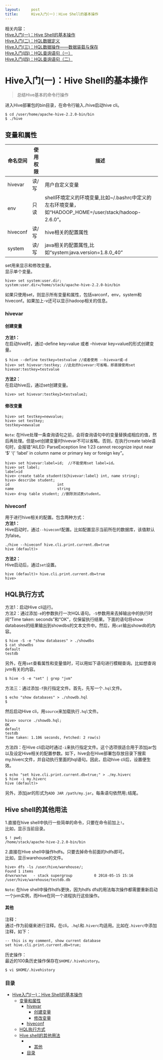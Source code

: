 ```yaml
---
layout:     post
title:      Hive入门(一)：Hive Shell的基本操作
---
```

<div id="article_content" class="article_content clearfix csdn-tracking-statistics" data-pid="blog" data-mod="popu_307" data-dsm="post">
								            <div id="content_views" class="markdown_views prism-atom-one-dark">
							<!-- flowchart 箭头图标 勿删 -->
							<svg xmlns="http://www.w3.org/2000/svg" style="display: none;"><path stroke-linecap="round" d="M5,0 0,2.5 5,5z" id="raphael-marker-block" style="-webkit-tap-highlight-color: rgba(0, 0, 0, 0);"></path></svg>
							<p>相关内容： <br>
<a href="https://blog.csdn.net/m0_37324825/article/details/80324682" rel="nofollow">Hive入门(一)：Hive Shell的基本操作</a> <br>
<a href="https://blog.csdn.net/m0_37324825/article/details/80337693" rel="nofollow">Hive入门(二)：HQL数据定义</a> <br>
<a href="https://blog.csdn.net/m0_37324825/article/details/80404821" rel="nofollow">Hive入门(三)：HQL数据操作——数据装载与保存</a> <br>
<a href="https://blog.csdn.net/m0_37324825/article/details/80485002" rel="nofollow">Hive入门(四)：HQL查询语句（一）</a> <br>
<a href="https://blog.csdn.net/m0_37324825/article/details/80489872" rel="nofollow">Hive入门(四)：HQL查询语句（二）</a></p>

<h1 id="hive入门一hive-shell的基本操作">Hive入门(一)：Hive Shell的基本操作</h1>

<blockquote>
  <p>总结Hive基本的命令行操作</p>
</blockquote>

<p>进入Hive部署包的bin目录，在命令行输入./hive启动hive cli。</p>



<pre class="prettyprint"><code class="language-shell hljs ruby"><span class="hljs-variable">$ </span>cd /user/home/apache-hive-<span class="hljs-number">2.2</span>.<span class="hljs-number">0</span>-bin/bin
<span class="hljs-variable">$ </span>./hive</code></pre>



<h2 id="变量和属性">变量和属性</h2>

<table>
<thead>
<tr>
  <th>命名空间</th>
  <th>使用权限</th>
  <th>描述</th>
</tr>
</thead>
<tbody><tr>
  <td>hivevar</td>
  <td>读/写</td>
  <td>用户自定义变量</td>
</tr>
<tr>
  <td>env</td>
  <td>只读</td>
  <td>shell环境定义的环境变量,比如~/.bashrc中定义的左右环境变量，如“HADOOP_HOME=/user/stack/hadoop-2.6.0”。</td>
</tr>
<tr>
  <td>hiveconf</td>
  <td>读/写</td>
  <td>hive相关的配置属性</td>
</tr>
<tr>
  <td>system</td>
  <td>读/写</td>
  <td>java相关的配置属性,比如“system:java.version=1.8.0_40”</td>
</tr>
</tbody></table>


<p>set用来显示和修改变量。 <br>
显示单个变量。</p>



<pre class="prettyprint"><code class="language-shell hljs avrasm">hive&gt; <span class="hljs-keyword">set</span> system:user<span class="hljs-preprocessor">.dir</span><span class="hljs-comment">;</span>
<span class="hljs-label">system:</span>user<span class="hljs-preprocessor">.dir</span>=/home/stack/apache-hive-<span class="hljs-number">2.2</span><span class="hljs-number">.0</span>-bin/bin</code></pre>

<p>如果只使用set，则显示所有变量和属性，包括varconf，env，system和hiveconf。如果加上-v还可以显示hadoop相关的信息。</p>



<h3 id="hivevar">hivevar</h3>



<h4 id="创建变量">创建变量</h4>

<p><strong>方法1：</strong> <br>
在启动hive时，通过–define key=value 或者 –hivevar key=value的形式创建变量。</p>



<pre class="prettyprint"><code class="language-shell hljs bash">$ hive --define testkey=testvalue //或者使用 --hivevar或<span class="hljs-operator">-d</span>
hive&gt; <span class="hljs-keyword">set</span> hivevar:testkey; //此处的hivevar:可省略，即直接使用<span class="hljs-keyword">set</span> 
hivevar:testkey=testvalue</code></pre>

<p><strong>方法2：</strong> <br>
在启动hive后，通过set创建变量。</p>



<pre class="prettyprint"><code class="language-shell hljs bash">hive&gt; <span class="hljs-keyword">set</span> hivevar:testkey2=testvalue2;</code></pre>



<h4 id="修改变量">修改变量</h4>



<pre class="prettyprint"><code class="language-shell hljs bash">hive&gt; <span class="hljs-keyword">set</span> testkey=newvalue;
hive&gt; <span class="hljs-keyword">set</span> testkey;
testkey=newvalue</code></pre>

<p><code>Note</code>: 在Hive处理一条查询语句之前，会将查询语句中的变量替换成相应的值，然后再处理。但是set创建变量时hivevar不可以省略。否则，在执行create table语句时，会报错“AILED: ParseException line 1:23 cannot recognize input near ‘$’ ‘{’ ‘label’ in column name or primary key or foreign key”。</p>



<pre class="prettyprint"><code class="language-shell hljs delphi">hive&gt; <span class="hljs-keyword">set</span> hivevar:<span class="hljs-keyword">label</span>=id;  <span class="hljs-comment">//不能使用set label=id。</span>
hive&gt; <span class="hljs-keyword">set</span> <span class="hljs-keyword">label</span>;
<span class="hljs-keyword">label</span>=id
hive&gt; create table student($<span class="hljs-comment">{hivevar:label}</span> int, name <span class="hljs-keyword">string</span>);
hive&gt; describe student;
id                      int                                         
name                    <span class="hljs-keyword">string</span>
hive&gt; drop table student; <span class="hljs-comment">//删除测试表student。</span></code></pre>



<h3 id="hiveconf">hiveconf</h3>

<p>用于进行hive相关的配置。包含两种方式： <br>
<strong>方法1：</strong> <br>
Hive启动时，通过<code>--hiveconf</code>配置。比如配置显示当前所在的数据库，该值默认为false。</p>



<pre class="prettyprint"><code class="language-shell hljs avrasm">./hive --hiveconf hive<span class="hljs-preprocessor">.cli</span><span class="hljs-preprocessor">.print</span><span class="hljs-preprocessor">.current</span><span class="hljs-preprocessor">.db</span>=true
hive (default)&gt;</code></pre>

<p><strong>方法2：</strong> <br>
Hive启动后，通过<code>set</code>设置。</p>



<pre class="prettyprint"><code class="language-shell hljs avrasm">hive (default)&gt; hive<span class="hljs-preprocessor">.cli</span><span class="hljs-preprocessor">.print</span><span class="hljs-preprocessor">.current</span><span class="hljs-preprocessor">.db</span>=true
hive&gt;</code></pre>



<h2 id="hql执行方式">HQL执行方式</h2>

<p>方法1：启动Hive cli运行。 <br>
方法2：通过添加<code>-e</code>的参数执行一次HQL语句。<code>-S</code>参数用来去掉输出中的执行时间“Time taken:   seconds”和“OK”，仅保留执行结果。下面的语句将show databases的结果输出到showdbs的文本文件中。然后，用<code>cat</code>输出showdb的内容。</p>



<pre class="prettyprint"><code class="language-shell hljs ruby"><span class="hljs-variable">$ </span>hive -<span class="hljs-constant">S</span> -e <span class="hljs-string">"show databases"</span> &gt; ./showdbs
<span class="hljs-variable">$ </span>cat showdbs 
default
testdb</code></pre>

<p>另外，在用<code>set</code>查看属性和变量值时，可以用如下语句进行模糊查询。比如想查询jvm有关的内容。</p>



<pre class="prettyprint"><code class="language-shell hljs lasso">$ hive <span class="hljs-attribute">-S</span> <span class="hljs-attribute">-e</span> <span class="hljs-string">"set"</span> <span class="hljs-subst">|</span> grep <span class="hljs-string">"jvm"</span></code></pre>

<p>方法三：通过添加<code>-f</code>执行指定文件。首先，先写一个<code>.hql</code>文件。</p>



<pre class="prettyprint"><code class="language-shell hljs ruby"><span class="hljs-variable">$ </span>echo <span class="hljs-string">"show databases"</span> &gt; ./showdb.hql
<span class="hljs-variable">$ </span></code></pre>

<p>然后启动Hive cli，用<code>source</code>来加载执行<code>.hql</code>文件。</p>



<pre class="prettyprint"><code class="language-shell hljs haskell"><span class="hljs-title">hive</span>&gt; source ./showdb.hql;
<span class="hljs-type">OK</span>
<span class="hljs-default"><span class="hljs-keyword">default</span></span>
<span class="hljs-title">testdb</span>
<span class="hljs-type">Time</span> taken: <span class="hljs-number">1.106</span> seconds, <span class="hljs-type">Fetched</span>: <span class="hljs-number">2</span> row(s)</code></pre>

<p>方法四：在Hive cli启动时通过<code>-i</code>来执行指定文件。这个选项很适合用于添加jar包以及设定Hive相关的配置参数。如下，hive会在Hive部署包存放目录下搜索my.hiverc文件，并自动执行里面的hql语句。因此，启动hive cli后，设置便生效。</p>



<pre class="prettyprint"><code class="language-shell hljs ruby"><span class="hljs-variable">$ </span>echo <span class="hljs-string">"set hive.cli.print.current.db=true;"</span> &gt; ./my.hiverc
<span class="hljs-variable">$ </span>hive -i my.hiverc
hive (default)&gt;</code></pre>

<p>另外，添加jar的形式为<code>ADD JAR /path/my.jar</code>。每条语句依然用<code>;</code>结尾。</p>



<h2 id="hive-shell的其他用法">Hive shell的其他用法</h2>

<p>1.直接在hive shell中执行一些简单的命令，只要在命令前加上<code>!</code>。 <br>
比如，显示当前目录。</p>



<pre class="prettyprint"><code class="language-shell hljs ruby"><span class="hljs-variable">$ </span>! pwd;
<span class="hljs-regexp">/home/stack</span><span class="hljs-regexp">/apache-hive-2.2.0-bin/bin</span></code></pre>

<p>2.直接在Hive shell中操作hdfs。只要去掉命令前面的hdfs即可。 <br>
比如，显示warehouse的文件。</p>



<pre class="prettyprint"><code class="language-shell hljs lasso">hive<span class="hljs-subst">&gt;</span> dfs <span class="hljs-attribute">-ls</span> /user/hive/warehouse<span class="hljs-subst">/</span>;
Found <span class="hljs-number">1</span> items
drwxrwxrwx   <span class="hljs-subst">-</span> <span class="hljs-built_in">stack</span> supergroup          <span class="hljs-number">0</span> <span class="hljs-number">2018</span><span class="hljs-subst">-</span><span class="hljs-number">05</span><span class="hljs-subst">-</span><span class="hljs-number">15</span> <span class="hljs-number">15</span>:<span class="hljs-number">16</span> /user/hive/warehouse/testdb<span class="hljs-built_in">.</span>db</code></pre>

<p><code>Note</code>: 在hive shell中操作hdfs更快，因为hdfs dfs的用法每次操作都需要重新启动一个jvm实例，而Hive在同一个进程执行这些操作。</p>



<h4 id="其他">其他</h4>

<p>注释： <br>
通过–作为前缀来进行注释。在cli，<code>.hql</code>和<code>.hiverc</code>均适用。比如在<code>.hiverc</code>中添加注释，如下：</p>



<pre class="prettyprint"><code class="language-shell hljs sql"><span class="hljs-comment">-- this is my comment, show current database</span>
<span class="hljs-operator"><span class="hljs-keyword">set</span> hive.cli.print.<span class="hljs-keyword">current</span>.db=<span class="hljs-keyword">true</span>;</span></code></pre>

<p>历史操作： <br>
最近的100条历史操作保存在<code>$HOME/.hivehistory</code>。</p>



<pre class="prettyprint"><code class="language-shell hljs ruby"><span class="hljs-variable">$ </span>vi <span class="hljs-variable">$HOME</span>/.hivehistory</code></pre>



<h3 id="目录">目录</h3>

<p></p><div class="toc"><div class="toc">
<ul>
<li><a href="#hive%E5%85%A5%E9%97%A8%E4%B8%80hive-shell%E7%9A%84%E5%9F%BA%E6%9C%AC%E6%93%8D%E4%BD%9C" rel="nofollow">Hive入门(一)：Hive Shell的基本操作</a><ul>
<li><a href="#%E5%8F%98%E9%87%8F%E5%92%8C%E5%B1%9E%E6%80%A7" rel="nofollow">变量和属性</a><ul>
<li><a href="#hivevar" rel="nofollow">hivevar</a><ul>
<li><a href="#%E5%88%9B%E5%BB%BA%E5%8F%98%E9%87%8F" rel="nofollow">创建变量</a></li>
<li><a href="#%E4%BF%AE%E6%94%B9%E5%8F%98%E9%87%8F" rel="nofollow">修改变量</a></li>
</ul>
</li>
<li><a href="#hiveconf" rel="nofollow">hiveconf</a></li>
</ul>
</li>
<li><a href="#hql%E6%89%A7%E8%A1%8C%E6%96%B9%E5%BC%8F" rel="nofollow">HQL执行方式</a></li>
<li><a href="#hive-shell%E7%9A%84%E5%85%B6%E4%BB%96%E7%94%A8%E6%B3%95" rel="nofollow">Hive shell的其他用法</a><ul>
<li><ul>
<li><a href="#%E5%85%B6%E4%BB%96" rel="nofollow">其他</a></li>
</ul>
</li>
<li><a href="#%E7%9B%AE%E5%BD%95" rel="nofollow">目录</a></li>
</ul>
</li>
</ul>
</li>
</ul>
</div>
</div>
            </div>
						<link href="https://csdnimg.cn/release/phoenix/mdeditor/markdown_views-9e5741c4b9.css" rel="stylesheet">
                </div>